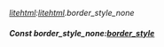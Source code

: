 _[litehtml](../../modules/litehtml/litehtml-module.md):[litehtml](../../modules/litehtml/litehtml-module.md).border\_style\_none_
##### Const border\_style\_none:[border_style](../../modules/litehtml/litehtml-border_style.md)
